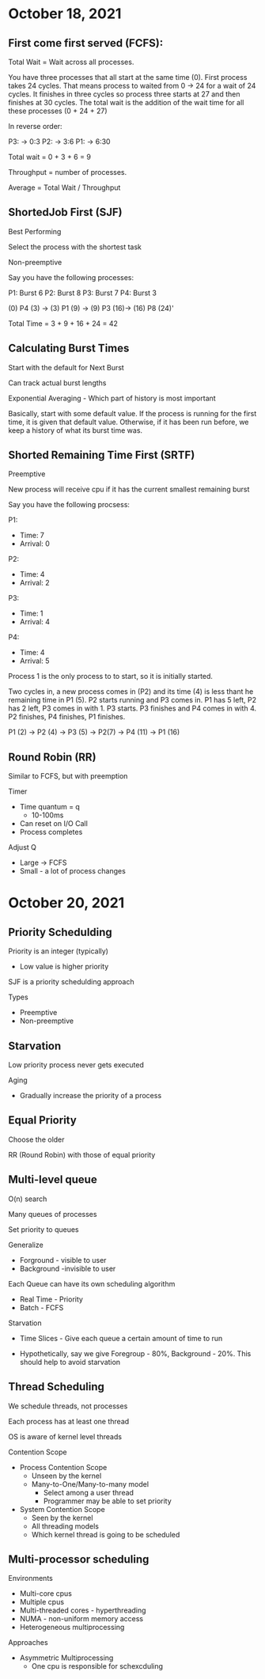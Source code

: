 # October 18, 2021

## First come first served (FCFS): 

Total Wait = Wait across all processes. 

You have three processes that all start at the same time (0). First process takes 24 cycles. That means process to waited from 0 -> 24 for a wait of 24 cycles. It finishes in three cycles so process three starts at 27 and then finishes at 30 cycles. The total wait is the addition of the wait time for all these processes (0 + 24 + 27)

In reverse order:

P3: -> 0:3
P2: -> 3:6
P1: -> 6:30

Total wait = 0 + 3 + 6 = 9

Throughput = number of processes. 

Average = Total Wait / Throughput

## ShortedJob First (SJF)

Best Performing

Select the process with the shortest task

Non-preemptive

Say you have the following processes: 

P1: Burst 6
P2: Burst 8
P3: Burst 7
P4: Burst 3

(0) P4  (3) -> (3) P1 (9) -> (9) P3 (16)-> (16) P8 (24)'

Total Time = 3 + 9 + 16  + 24 = 42

## Calculating Burst Times

Start with the default for Next Burst

Can track actual burst lengths

Exponential Averaging
    - Which part of history is most important

Basically, start with some default value. If the process is running for the first time, it is given that default value. Otherwise, if it has been run before, we keep a history of what its burst time was. 

## Shorted Remaining Time First (SRTF)

Preemptive

New process will receive cpu if it has the current smallest remaining burst

Say you have the following procsess: 

P1: 
- Time: 7
- Arrival: 0

P2: 
- Time: 4 
- Arrival: 2

P3: 
- Time: 1
- Arrival: 4

P4:
- Time: 4
- Arrival: 5

Process 1 is the only process to to start, so it is initially started. 

Two cycles in, a new process comes in (P2) and its time (4) is less thant he remaining time in P1 (5). P2 starts running and P3 comes in. P1 has 5 left, P2 has 2 left, P3 comes in with 1. P3 starts. P3 finishes and P4 comes in with 4. P2 finishes, P4 finishes, P1 finishes. 

P1 (2) -> P2 (4) -> P3 (5) -> P2(7) -> P4 (11) -> P1 (16)

## Round Robin (RR)

Similar to FCFS, but with preemption

Timer
- Time quantum = q
    - 10-100ms
- Can reset on I/O Call
- Process completes

Adjust Q
- Large -> FCFS
- Small - a lot of process changes


# October 20, 2021

## Priority Schedulding

Priority is an integer (typically)
- Low value is higher priority

SJF is a priority schedulding approach

Types
- Preemptive
- Non-preemptive

## Starvation

Low priority process never gets executed

Aging
- Gradually increase the priority of a process

## Equal Priority

Choose the older

RR (Round Robin) with those of equal priority

## Multi-level queue

O(n) search

Many queues of processes

Set priority to queues

Generalize
- Forground - visible to user
- Background -invisible to user

Each Queue can have its own scheduling algorithm
- Real Time - Priority
- Batch - FCFS

Starvation 
- Time Slices - Give each queue a certain amount of time to run

- Hypothetically, say we give Foregroup - 80%, Background - 20%. This should help to avoid starvation

## Thread Scheduling

We schedule threads, not processes

Each process has at least one thread

OS is aware of kernel level threads

Contention Scope

- Process Contention Scope
    - Unseen by the kernel
    - Many-to-One/Many-to-many model
        - Select among a user thread
        - Programmer may be able to set priority
- System Contention Scope
    - Seen by the kernel
    - All threading models
    - Which kernel thread is going to be scheduled

## Multi-processor scheduling

Environments

- Multi-core cpus
- Multiple cpus
- Multi-threaded cores - hyperthreading
- NUMA - non-uniform memory access
- Heterogeneous multiprocessing

Approaches
- Asymmetric Multiprocessing
    - One cpu is responsible for schexcduling
    




